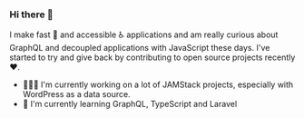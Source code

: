 ### Hi there 👋

I make fast 🚀 and accessible ♿️ applications and am really curious about GraphQL and decoupled applications with JavaScript these days. I've started to try and give back by contributing to open source projects recently ♥️.

* 🚵🏾‍♂️ I'm currently working on a lot of JAMStack projects, especially with WordPress as a data source.
* 📕 I'm currently learning GraphQL, TypeScript and Laravel


<!--
**jacobarriola/jacobarriola** is a ✨ _special_ ✨ repository because its `README.md` (this file) appears on your GitHub profile.

Here are some ideas to get you started:

- 🔭 I’m currently working on ...
- 🌱 I’m currently learning ...
- 👯 I’m looking to collaborate on ...
- 🤔 I’m looking for help with ...
- 💬 Ask me about ...
- 📫 How to reach me: ...
- 😄 Pronouns: ...
- ⚡ Fun fact: ...
-->
